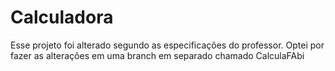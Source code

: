 # Calculadora

Esse projeto foi alterado segundo as especificações do professor. Optei por fazer as alterações em uma  branch em separado chamado CalculaFAbi
